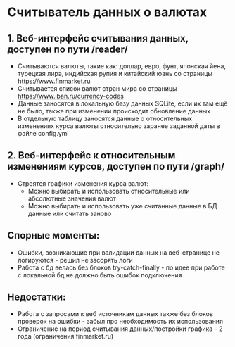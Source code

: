 # Считыватель данных о валютах
## 1. Веб-интерфейс считывания данных, доступен по пути /reader/
* Считываются валюты, такие как: доллар, евро, фунт, японская йена, турецкая лира, индийская рупия и китайский юань со страницы https://www.finmarket.ru
* Считывается список валют стран мира со страницы https://www.iban.ru/currency-codes
* Данные заносятся в локальную базу данных SQLite, если их там ещё не было, также при изменении происходит обновление данных
* В отдельную таблицу заносятся данные о относительных изменениях курса валюты относительно заранее заданной даты в файле config.yml
## 2. Веб-интерфейс к относительным изменениям курсов, доступен по пути /graph/
* Строятся графики изменения курcа валют:
  * Можно выбирать и использовать относительные или абсолютные значения валют
  * Можно выбирать и использовать уже считанные данные в БД данные или считать заново
## Спорные моменты:
* Ошибки, возникающие при валидации данных на веб-странице не логируются - решил не засорять логи 
* Работа с бд велась без блоков try-catch-finally - по идее при работе с локальной бд не должно быть ошибок подключения
## Недостатки:
* Работа с запросами к веб источникам данных также без блоков проверок на ошибки - забыл про необходимость их использования
* Ограничение на период считывания данных/постройки графика - 2 года (ограничения finmarket.ru)
